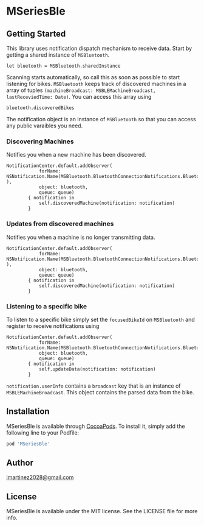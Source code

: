 # MSeriesBle

## Getting Started
This library uses notification dispatch mechanism to receive data.  Start by getting a shared instance of `MSBluetooth`. 

``` 
let bluetooth = MSBluetooth.sharedInstance
```

Scanning starts automatically, so call this as soon as possible to start listening for bikes.  `MSBluetooth` keeps track of discovered machines in a array of tuples `(machineBroadcast: MSBLEMachineBroadcast, lastReceviedTime: Date)`.  You can access this array using 
```
bluetooth.discoveredBikes
```

The notification object is an instance of `MSBluetooth` so that you can access any public varaibles you need.

### Discovering Machines
Notifies you when a new machine has been discovered.
```
NotificationCenter.default.addObserver(
            forName: NSNotification.Name(MSBluetooth.BluetoothConnectionNotifications.BluetoothConnectionDidDiscoverMachine ),
            object: bluetooth,
            queue: queue)
        { notification in
            self.discoveredMachine(notification: notification)
        }
```

### Updates from discovered machines
Notifies you when a machine is no longer transmitting data.
```
NotificationCenter.default.addObserver(
            forName: NSNotification.Name(MSBluetooth.BluetoothConnectionNotifications.BluetoothConnectionUpdateDiscoveredMachines ),
            object: bluetooth,
            queue: queue)
        { notification in
            self.discoveredMachine(notification: notification)
        }
```

### Listening to a specific bike
To listen to a specific bike simply set the `focusedBikeId` on `MSBluetooth` and register to receive notifications using
```
NotificationCenter.default.addObserver(
            forName: NSNotification.Name(MSBluetooth.BluetoothConnectionNotifications.BluetoothConnectionDidReceiveMachineBroadcast),
            object: bluetooth,
            queue: queue)
        { notification in
            self.updateData(notification: notification)
        }
```

`notification.userInfo` contains a `broadcast` key that is an instance of `MSBLEMachineBroadcast`.  This object contains the parsed data from the bike.

## Installation

MSeriesBle is available through [CocoaPods](http://cocoapods.org). To install
it, simply add the following line to your Podfile:

```ruby
pod 'MSeriesBle'
```

## Author

imartinez2028@gmail.com

## License

MSeriesBle is available under the MIT license. See the LICENSE file for more info.
